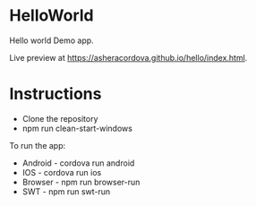 # HelloWorld

Hello world Demo app.

Live preview at https://asheracordova.github.io/hello/index.html.

# Instructions
* Clone the repository
* npm run clean-start-windows

To run the app:
* Android - cordova run android
* IOS - cordova run ios
* Browser - npm run browser-run
* SWT - npm run swt-run
